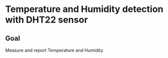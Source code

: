 # Temperature and Humidity detection with DHT22 sensor

## Goal

Measure and report Temperature and Humidity
